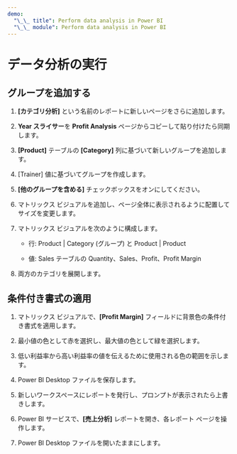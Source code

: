 ```yaml
---
demo:
  "\_\_ title": Perform data analysis in Power BI
  "\_\_ module": Perform data analysis in Power BI
---
```

# データ分析の実行

## グループを追加する

1. **[カテゴリ分析]** という名前のレポートに新しいページをさらに追加します。

1. **Year スライサー**を **Profit Analysis** ページからコピーして貼り付けたら同期します。

1. **[Product]** テーブルの **[Category]** 列に基づいて新しいグループを追加します。

1. [Trainer] 値に基づいてグループを作成します。

1. **[他のグループを含める]** チェックボックスをオンにしてください。

1. マトリックス ビジュアルを追加し、ページ全体に表示されるように配置してサイズを変更します。

1. マトリックス ビジュアルを次のように構成します。

    - 行: Product | Category (グループ) と Product | Product

    - 値: Sales テーブルの Quantity、Sales、Profit、Profit Margin

1. 両方のカテゴリを展開します。

## 条件付き書式の適用

1. マトリックス ビジュアルで、**[Profit Margin]** フィールドに背景色の条件付き書式を適用します。

1. 最小値の色として赤を選択し、最大値の色として緑を選択します。

1. 低い利益率から高い利益率の値を伝えるために使用される色の範囲を示します。

1. Power BI Desktop ファイルを保存します。

1. 新しいワークスペースにレポートを発行し、プロンプトが表示されたら上書きします。

1. Power BI サービスで、**[売上分析]** レポートを開き、各レポート ページを操作します。

1. Power BI Desktop ファイルを開いたままにします。
